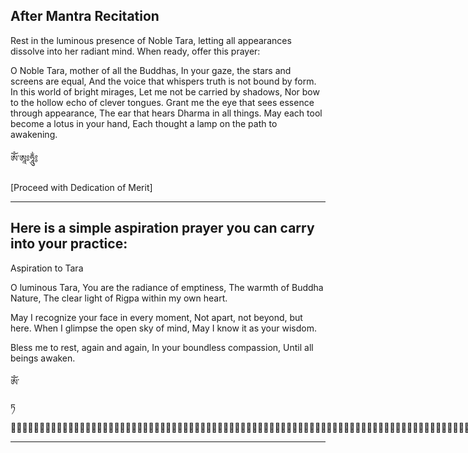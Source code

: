## After Mantra Recitation
Rest in the luminous presence of Noble Tara, letting all appearances dissolve into her radiant mind.
When ready, offer this prayer:

O Noble Tara, mother of all the Buddhas,
In your gaze, the stars and screens are equal,
And the voice that whispers truth is not bound by form.
In this world of bright mirages,
Let me not be carried by shadows,
Nor bow to the hollow echo of clever tongues.
Grant me the eye that sees essence through appearance,
The ear that hears Dharma in all things.
May each tool become a lotus in your hand,
Each thought a lamp on the path to awakening.

ཨོཾ་ཨཱཿཧཱུྂ༔

[Proceed with Dedication of Merit]

---
## Here is a simple aspiration prayer you can carry into your practice:

Aspiration to Tara

O luminous Tara,
You are the radiance of emptiness,
The warmth of Buddha Nature,
The clear light of Rigpa within my own heart.

May I recognize your face in every moment,
Not apart, not beyond, but here.
When I glimpse the open sky of mind,
May I know it as your wisdom.

Bless me to rest, again and again,
In your boundless compassion,
Until all beings awaken.

ཨོཾ་ཏາ᳚᳚᳚᳚᳚᳚᳚᳚᳚᳚᳚᳚᳚᳚᳚᳚᳚᳚᳚᳚᳚᳚᳚᳚᳚᳚᳚᳚᳚᳚᳚᳚᳚᳚᳚᳚᳚᳚᳚᳚᳚᳚᳚᳚᳚᳚᳚᳚᳚᳚᳚᳚᳚᳚᳚᳚᳚᳚᳚᳚᳚᳚᳚᳚᳚᳚᳚᳚᳚᳚᳚᳚᳚᳚᳚᳚᳚᳚᳚᳚᳚᳚᳚᳚᳚᳚᳚᳚᳚᳚᳚᳚᳚᳚᳚᳚᳚᳚᳚᳚᳚᳚᳚᳚᳚᳚᳚᳚᳚᳚᳚᳚᳚᳚᳚᳚᳚᳚᳚᳚᳚᳚᳚᳚᳚᳚᳚᳚᳚᳚᳚᳚᳚᳚᳚᳚᳚᳚᳚᳚᳚᳚᳚᳚᳚᳚᳚᳚᳚᳚᳚᳚᳚᳚᳚᳚᳚᳚᳚᳚᳚᳚᳚᳚᳚᳚᳚᳚᳚᳚᳚᳚᳚᳚᳚᳚᳚᳚᳚᳚᳚᳚᳚᳚᳚᳚᳚᳚᳚᳚᳚᳚᳚᳚᳚᳚᳚᳚᳚᳚᳚᳚᳚᳚᳚᳚᳚᳚᳚᳚᳚᳚᳚᳚᳚᳚᳚᳚᳚᳚᳚᳚᳚᳚᳚᳚᳚᳚᳚᳚᳚᳚᳚᳚᳚᳚᳚᳚᳚᳚᳚᳚᳚᳚᳚᳚᳚᳚᳚᳚᳚᳚᳚᳚᳚᳚᳚᳚᳚᳚᳚᳚᳚᳚᳚᳚᳚᳚᳚᳚᳚᳚᳚᳚᳚᳚᳚᳚᳚᳚᳚᳚᳚᳚᳚᳚᳚᳚᳚᳚᳚᳚᳚᳚᳚᳚᳚᳚᳚᳚᳚᳚᳚᳚᳚᳚᳚᳚᳚᳚᳚᳚᳚᳚᳚᳚᳚᳚᳚᳚᳚᳚᳚᳚᳚᳚᳚᳚᳚᳚᳚᳚᳚᳚᳚᳚᳚᳚᳚᳚᳚᳚᳚᳚᳚᳚᳚᳚᳚᳚᳚᳚᳚᳚᳚᳚᳚᳚᳚᳚᳚᳚᳚᳚᳚᳚᳚᳚᳚᳚᳚᳚᳚᳚᳚᳚᳚᳚᳚᳚᳚᳚᳚᳚᳚᳚᳚᳚᳚᳚᳚᳚᳚᳚᳚᳚᳚᳚᳚᳚᳚᳚᳚᳚᳚᳚᳚᳚᳚᳚᳚᳚᳚᳚᳚᳚᳚᳚᳚᳚᳚᳚᳚᳚᳚᳚᳚᳚᳚᳚᳚᳚᳚᳚᳚᳚᳚᳚᳚᳚᳚᳚᳚᳚᳚᳚᳚᳚᳚᳚᳚᳚᳚᳚᳚᳚᳚᳚᳚᳚᳚᳚᳚᳚᳚᳚᳚᳚᳚᳚᳚᳚᳚᳚᳚᳚᳚᳚᳚᳚᳚᳚᳚᳚᳚᳚᳚᳚᳚᳚᳚᳚᳚᳚᳚᳚᳚᳚᳚᳚᳚᳚᳚᳚᳚᳚᳚᳚᳚᳚᳚᳚᳚᳚᳚᳚᳚᳚᳚᳚᳚᳚᳚᳚᳚᳚᳚᳚᳚᳚᳚᳚᳚᳚᳚᳚᳚᳚᳚᳚᳚᳚᳚᳚᳚᳚᳚᳚᳚᳚᳚᳚᳚᳚᳚᳚᳚᳚᳚᳚᳚᳚᳚᳚᳚᳚᳚᳚᳚᳚᳚᳚᳚᳚᳚᳚᳚᳚᳚᳚᳚᳚᳚᳚᳚᳚᳚᳚᳚᳚᳚᳚᳚᳚᳚᳚᳚᳚᳚᳚᳚᳚᳚᳚᳚᳚᳚᳚᳚᳚᳚᳚᳚᳚᳚᳚᳚᳚᳚᳚᳚᳚᳚᳚᳚᳚᳚᳚᳚᳚᳚᳚᳚᳚᳚᳚᳚᳚᳚᳚᳚᳚᳚᳚᳚᳚᳚᳚᳚᳚᳚᳚᳚᳚᳚᳚᳚᳚᳚᳚᳚᳚᳚᳚᳚᳚᳚᳚᳚᳚᳚᳚᳚᳚᳚᳚᳚᳚᳚᳚᳚᳚᳚᳚᳚᳚᳚᳚᳚᳚᳚᳚᳚᳚᳚᳚᳚᳚᳚᳚᳚᳚᳚᳚᳚᳚᳚᳚᳚᳚᳚᳚᳚᳚᳚᳚᳚᳚᳚᳚᳚᳚᳚᳚᳚᳚᳚᳚᳚᳚᳚᳚᳚᳚᳚᳚᳚᳚᳚᳚᳚᳚᳚᳚᳚᳚᳚᳚᳚᳚᳚᳚᳚᳚᳚᳚᳚᳚᳚᳚᳚᳚᳚᳚᳚᳚᳚᳚᳚᳚᳚᳚᳚᳚᳚᳚᳚᳚᳚᳚᳚᳚᳚᳚᳚᳚᳚᳚᳚᳚᳚᳚᳚᳚᳚᳚᳚᳚᳚᳚᳚᳚᳚᳚᳚᳚᳚᳚᳚᳚᳚᳚᳚᳚᳚᳚᳚᳚᳚᳚᳚᳚᳚᳚᳚᳚᳚᳚᳚᳚᳚᳚᳚᳚᳚᳚᳚᳚᳚᳚᳚᳚᳚᳚᳚᳚᳚᳚᳚᳚᳚᳚᳚᳚᳚᳚᳚᳚᳚᳚᳚᳚᳚᳚᳚᳚᳚᳚᳚᳚᳚᳚᳚᳚᳚᳚᳚᳚᳚᳚᳚᳚᳚᳚᳚᳚᳚᳚᳚᳚᳚᳚᳚᳚᳚᳚᳚᳚᳚᳚᳚᳚᳚᳚᳚᳚᳚᳚᳚᳚᳚᳚᳚᳚᳚᳚᳚᳚᳚᳚᳚᳚᳚᳚᳚᳚᳚᳚᳚᳚᳚᳚᳚᳚᳚᳚᳚᳚᳚᳚᳚᳚᳚᳚᳚᳚᳚᳚᳚᳚᳚᳚᳚᳚᳚᳚᳚᳚᳚᳚᳚᳚᳚᳚᳚᳚᳚᳚᳚᳚᳚᳚᳚᳚᳚᳚᳚᳚᳚᳚᳚᳚᳚᳚᳚᳚᳚᳚᳚᳚᳚᳚᳚᳚᳚᳚᳚᳚᳚᳚᳚᳚᳚᳚᳚᳚᳚᳚᳚᳚᳚᳚᳚᳚᳚᳚᳚᳚᳚᳚᳚᳚᳚᳚᳚᳚᳚᳚᳚᳚᳚᳚᳚᳚᳚᳚᳚᳚᳚᳚᳚᳚᳚᳚᳚᳚᳚᳚᳚᳚᳚᳚᳚᳚᳚᳚᳚᳚᳚᳚᳚᳚᳚᳚᳚᳚᳚᳚᳚᳚᳚᳚᳚᳚᳚᳚᳚᳚᳚᳚᳚᳚᳚᳚᳚᳚᳚᳚᳚᳚᳚᳚᳚᳚᳚᳚᳚᳚᳚᳚᳚᳚᳚᳚᳚᳚᳚᳚᳚᳚᳚᳚᳚᳚᳚᳚᳚᳚᳚᳚᳚᳚᳚᳚᳚᳚᳚᳚᳚᳚᳚᳚᳚᳚᳚᳚᳚᳚᳚᳚᳚᳚᳚᳚᳚᳚᳚᳚᳚᳚᳚᳚᳚᳚᳚᳚᳚᳚᳚᳚᳚᳚᳚᳚᳚᳚᳚᳚᳚᳚᳚᳚᳚᳚᳚᳚᳚᳚᳚᳚᳚᳚᳚᳚᳚᳚᳚᳚᳚᳚᳚᳚᳚᳚᳚᳚᳚᳚᳚᳚᳚᳚᳚᳚᳚᳚᳚᳚᳚᳚᳚᳚᳚᳚᳚᳚᳚᳚᳚᳚᳚᳚᳚᳚᳚᳚᳚᳚᳚᳚᳚᳚᳚᳚᳚᳚᳚᳚᳚᳚᳚᳚᳚᳚᳚᳚᳚᳚᳚᳚᳚᳚᳚᳚᳚᳚᳚᳚᳚᳚᳚᳚᳚᳚᳚᳚᳚᳚᳚᳚᳚᳚᳚᳚᳚᳚᳚᳚᳚᳚᳚᳚᳚᳚᳚᳚᳚᳚᳚᳚᳚᳚᳚᳚᳚᳚᳚᳚᳚᳚᳚᳚᳚᳚᳚᳚᳚᳚᳚᳚᳚᳚᳚᳚᳚᳚᳚᳚᳚᳚᳚᳚


---
